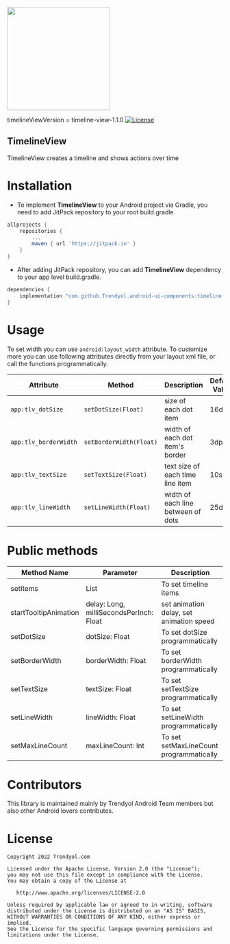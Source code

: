 <img src="https://raw.githubusercontent.com/Trendyol/android-ui-components/master/images/timeline-view.png" width="240"/>

timelineViewVersion = timeline-view-1.1.0 [![License](https://img.shields.io/badge/License-Apache%202.0-blue.svg)](https://opensource.org/licenses/Apache-2.0)

## TimelineView
TimelineView creates a timeline and shows actions over time

# Installation
 - To implement **TimelineView** to your Android project via Gradle, you need to add JitPack repository to your root build.gradle.

```gradle
allprojects {
    repositories {
        ...
        maven { url 'https://jitpack.io' }
    }
}
```

 - After adding JitPack repository, you can add **TimelineView** dependency to your app level build.gradle.

```gradle
dependencies {
    implementation "com.github.Trendyol.android-ui-components:timeline-view:$timelineViewViewVersion"
}
```

# Usage
To set width you can use `android:layout_width` attribute. To customize more you can use following attributes directly from your layout xml file, or call the functions programmatically.

| Attribute             | Method                  | Description                        | Default Value | Sample Usage              |
|-----------------------|-------------------------|------------------------------------|---------------|---------------------------|
| `app:tlv_dotSize`     | `setDotSize(Float)`     | size of each dot item              | 16dp          | app:tlv_dotSize="20dp"    |
| `app:tlv_borderWidth` | `setBorderWidth(Float)` | width of each dot item's border    | 3dp           | app:tlv_borderWidth="3dp" |
| `app:tlv_textSize`    | `setTextSize(Float)`    | text size of each time line item   | 10sp          | app:tlv_textSize="12sp"   |
| `app:tlv_lineWidth`   | `setLineWidth(Float)`   | width of each line between of dots | 25dp          | app:tlv_lineWidth="50dp"  |

# Public methods

| Method Name           | Parameter                               | Description                              |
|-----------------------|-----------------------------------------|------------------------------------------|
| setItems              | List<TimelineItem>                      | To set timeline items                    |
| startTooltipAnimation | delay: Long, milliSecondsPerInch: Float | set animation delay, set animation speed |
| setDotSize            | dotSize: Float                          | To set dotSize programmatically          |
| setBorderWidth        | borderWidth: Float                      | To set borderWidth programmatically      |
| setTextSize           | textSize: Float                         | To set setTextSize programmatically      |
| setLineWidth          | lineWidth: Float                        | To set setLineWidth programmatically     |
| setMaxLineCount       | maxLineCount: Int                       | To set setMaxLineCount programmatically  |


# Contributors
This library is maintained mainly by Trendyol Android Team members but also other Android lovers contributes.

# License
    Copyright 2022 Trendyol.com

    Licensed under the Apache License, Version 2.0 (the "License");
    you may not use this file except in compliance with the License.
    You may obtain a copy of the License at

       http://www.apache.org/licenses/LICENSE-2.0

    Unless required by applicable law or agreed to in writing, software
    distributed under the License is distributed on an "AS IS" BASIS,
    WITHOUT WARRANTIES OR CONDITIONS OF ANY KIND, either express or implied.
    See the License for the specific language governing permissions and
    limitations under the License.
